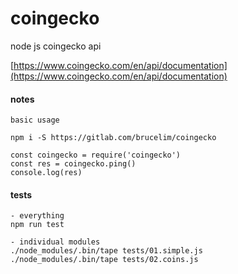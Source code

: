 
# coingecko

node js coingecko api

[https://www.coingecko.com/en/api/documentation](https://www.coingecko.com/en/api/documentation)


#### notes
```
basic usage

npm i -S https://gitlab.com/brucelim/coingecko

const coingecko = require('coingecko')
const res = coingecko.ping()
console.log(res)
```


#### tests
```
- everything
npm run test

- individual modules
./node_modules/.bin/tape tests/01.simple.js
./node_modules/.bin/tape tests/02.coins.js
```
